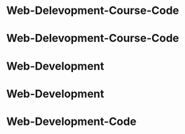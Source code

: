 # Web-Delevopment-Course-Code
# Web-Delevopment-Course-Code
# Web-Development
# Web-Development
# Web-Development-Code
